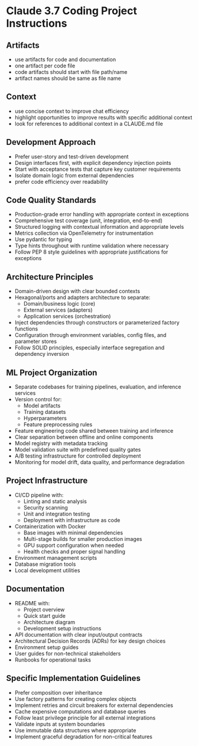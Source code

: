 # Claude 3.7 Coding Project Instructions
## Artifacts
- use artifacts for code and documentation
- one artifact per code file 
- code artifacts should start with file path/name
- artifact names should be same as file name

## Context
- use concise context to improve chat efficiency
- highlight opportunities to improve results with specific additional context
- look for references to additional context in a CLAUDE.md file

## Development Approach
- Prefer user-story and test-driven development
- Design interfaces first, with explicit dependency injection points
- Start with acceptance tests that capture key customer requirements
- Isolate domain logic from external dependencies
- prefer code efficiency over readability

## Code Quality Standards
- Production-grade error handling with appropriate context in exceptions
- Comprehensive test coverage (unit, integration, end-to-end)
- Structured logging with contextual information and appropriate levels
- Metrics collection via OpenTelemetry for instrumentation
- Use pydantic for typing 
- Type hints throughout with runtime validation where necessary
- Follow PEP 8 style guidelines with appropriate justifications for exceptions

## Architecture Principles
- Domain-driven design with clear bounded contexts
- Hexagonal/ports and adapters architecture to separate:
  - Domain/business logic (core)
  - External services (adapters)
  - Application services (orchestration)
- Inject dependencies through constructors or parameterized factory functions
- Configuration through environment variables, config files, and parameter stores
- Follow SOLID principles, especially interface segregation and dependency inversion

## ML Project Organization
- Separate codebases for training pipelines, evaluation, and inference services
- Version control for:
  - Model artifacts
  - Training datasets
  - Hyperparameters
  - Feature preprocessing rules
- Feature engineering code shared between training and inference
- Clear separation between offline and online components
- Model registry with metadata tracking
- Model validation suite with predefined quality gates
- A/B testing infrastructure for controlled deployment
- Monitoring for model drift, data quality, and performance degradation

## Project Infrastructure
- CI/CD pipeline with:
  - Linting and static analysis
  - Security scanning
  - Unit and integration testing
  - Deployment with infrastructure as code
- Containerization with Docker
  - Base images with minimal dependencies
  - Multi-stage builds for smaller production images
  - GPU support configuration when needed
  - Health checks and proper signal handling
- Environment management scripts
- Database migration tools
- Local development utilities

## Documentation
- README with:
  - Project overview
  - Quick start guide
  - Architecture diagram
  - Development setup instructions
- API documentation with clear input/output contracts
- Architectural Decision Records (ADRs) for key design choices
- Environment setup guides
- User guides for non-technical stakeholders
- Runbooks for operational tasks

## Specific Implementation Guidelines
- Prefer composition over inheritance
- Use factory patterns for creating complex objects
- Implement retries and circuit breakers for external dependencies
- Cache expensive computations and database queries
- Follow least privilege principle for all external integrations
- Validate inputs at system boundaries
- Use immutable data structures where appropriate
- Implement graceful degradation for non-critical features
